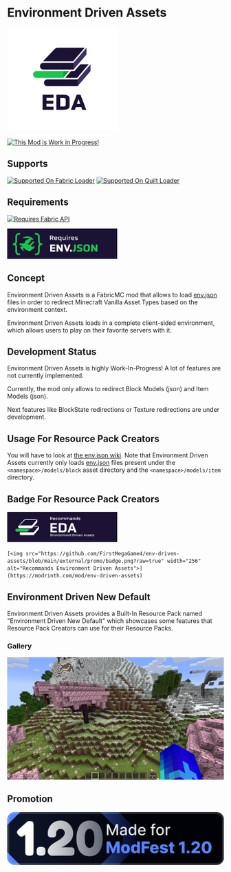 # Environment Driven Assets

[<img src="https://github.com/FirstMegaGame4/env-driven-assets/blob/main/external/promo/logo.png?raw=true" width="256" alt="EDA logo">](https://modrinth.com/mod/env-driven-assets)

[<img src="https://github.com/JR1811/Boatism/blob/520a64b001700efc8667fbf0bd399e5daf5196b3/external/promo/badges/work_in_progress.png?raw=true" width="256" alt="This Mod is Work in Progress!">](https://github.com/FirstMegaGame4/env-driven-assets)

## Supports

[<img src="https://github.com/JR1811/Boatism/blob/5bdbea79b11428101353c4a67ccd4b3821200a76/extrernal/promo/badges/supported_on_fabric_loader.png?raw=true" width="256" alt="Supported On Fabric Loader">](https://fabricmc.net)
[<img src="https://github.com/JR1811/Boatism/blob/5bdbea79b11428101353c4a67ccd4b3821200a76/extrernal/promo/badges/supported_on_quilt_loader.png?raw=true" width="256" alt="Supported On Quilt Loader">](https://quiltmc.org)

## Requirements

[<img src="https://github.com/JR1811/Boatism/blob/5bdbea79b11428101353c4a67ccd4b3821200a76/extrernal/promo/badges/requires_fabric_api.png?raw=true" width="256" alt="Requires Fabric API">](https://modrinth.com/mod/fabric-api)

[<img src="https://github.com/FirstMegaGame4/env.json/blob/main/external/promo/badge.png?raw=true" width="256" alt="Requires env.json">](https://modrinth.com/mod/env.json)

## Concept

Environment Driven Assets is a FabricMC mod that allows to load [env.json](https://modrinth.com/mod/env.json) files in order
to redirect Minecraft Vanilla Asset Types based on the environment context.

Environment Driven Assets loads in a complete client-sided environment, which allows users to play on their favorite servers
with it.

## Development Status

Environment Driven Assets is highly Work-In-Progress! A lot of features are not currently implemented.

Currently, the mod only allows to redirect Block Models (json) and Item Models (json).

Next features like BlockState redirections or Texture redirections are under development.

## Usage For Resource Pack Creators

You will have to look at [the env.json wiki](https://github.com/FirstMegaGame4/env.json?tab=readme-ov-file#the-envjson-format).
Note that Environment Driven Assets currently only loads [env.json](https://modrinth.com/mod/env.json) files present under the
`<namespace>/models/block` asset directory and the `<namespace>/models/item` directory.

## Badge For Resource Pack Creators

[<img src="https://github.com/FirstMegaGame4/env-driven-assets/blob/main/external/promo/badge.png?raw=true" width="256" alt="Recommands Environment Driven Assets">](https://modrinth.com/mod/env-driven-assets)

`[<img src="https://github.com/FirstMegaGame4/env-driven-assets/blob/main/external/promo/badge.png?raw=true" width="256" alt="Recommands Environment Driven Assets">](https://modrinth.com/mod/env-driven-assets)`

## Environment Driven New Default

Environment Driven Assets provides a Built-In Resource Pack named "Environment Driven New Default" which showcases some
features that Resource Pack Creators can use for their Resource Packs.

### Gallery

[<img src="https://github.com/FirstMegaGame4/env-driven-assets/blob/main/external/promo/showcase.png?raw=true" alt="EDND Showcase Image">](https://modrinth.com/mod/env-driven-assets)

## Promotion

[<img src="https://raw.githubusercontent.com/ModFest/art/3bf66556e674d670e30f647d6a48c4e1798c21d4/badge/128h/ModFest%201.20%20Badge%20Cozy.png" alt="ModFest 1.20">](https://modfest.net/1.20)
